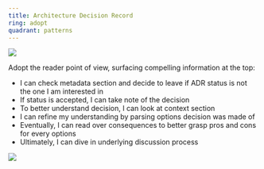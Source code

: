 ```yaml
---
title: Architecture Decision Record
ring: adopt
quadrant: patterns
---
```


[![](https://img.shields.io/badge/sample-de5f85?logo=github&logoColor=000&style=flat)](https://github.com/RVR06/aap/blob/main/adrs/custom/0014-fragment.md)

Adopt the reader point of view, surfacing compelling information at the top:
- I can check metadata section and decide to leave if ADR status is not the one I am interested in
- If status is accepted, I can take note of the decision
- To better understand decision, I can look at context section
- I can refine my understanding by parsing options decision was made of
- Eventually, I can read over consequences to better grasp pros and cons for every options
- Ultimately, I can dive in underlying discussion process

![](/img/2024-06-06/adr.png)